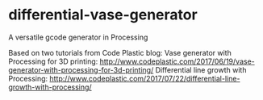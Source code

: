 # differential-vase-generator
A versatile gcode generator in Processing

Based on two tutorials from Code Plastic blog:
Vase generator with Processing for 3D printing: http://www.codeplastic.com/2017/06/19/vase-generator-with-processing-for-3d-printing/
Differential line growth with Processing: http://www.codeplastic.com/2017/07/22/differential-line-growth-with-processing/